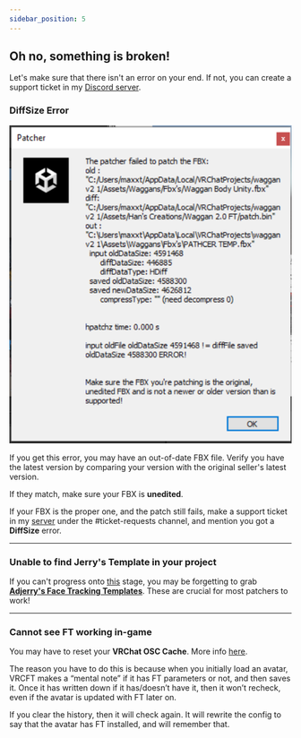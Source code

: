 ```yaml
---
sidebar_position: 5
---
```


## Oh no, something is broken!

Let's make sure that there isn't an error on your end. If not, you can create a support ticket in my [Discord server](https://discord.gg/hantnor).

### DiffSize Error
![Image](./img/error1.png)

If you get this error, you may have an out-of-date FBX file. Verify you have the latest version by comparing your version with the original seller's latest version.

If they match, make sure your FBX is **unedited**.

If your FBX is the proper one, and the patch still fails, make a support ticket in my [server](https://discord.gg/hantnor) under the #ticket-requests channel, and mention you got a **DiffSize** error. 
<hr/>

### Unable to find Jerry's Template in your project
If you can't progress onto [this](https://hantnor.github.io/HanDocs/docs/Face%20Tracking/Beginner/PatchGuide#3-add-the-fx) stage, you may be forgetting to grab [**Adjerry's Face Tracking Templates**](https://github.com/Adjerry91/VRCFaceTracking-Templates). These are crucial for most patchers to work!
<hr/>

### Cannot see FT working in-game
You may have to reset your **VRChat OSC Cache**. More info [here](https://docs.vrcft.io/docs/vrcft-software/vrcft#resetting-vrchat-osc-configs). 

The reason you have to do this is because when you initially load an avatar, VRCFT makes a “mental note” if it has FT parameters or not, and then saves it. Once it has written down if it has/doesn’t have it, then it won’t recheck, even if the avatar is updated with FT later on.  

If you clear the history, then it will check again. It will rewrite the config to say that the avatar has FT installed, and will remember that.